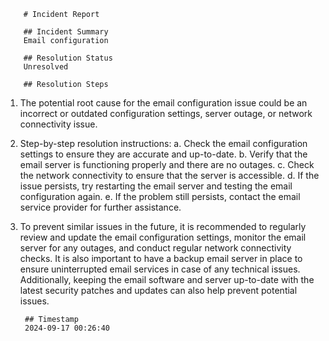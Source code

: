 
        # Incident Report

        ## Incident Summary
        Email configuration

        ## Resolution Status
        Unresolved

        ## Resolution Steps
        
1. The potential root cause for the email configuration issue could be an incorrect or outdated configuration settings, server outage, or network connectivity issue.
2. Step-by-step resolution instructions:
    a. Check the email configuration settings to ensure they are accurate and up-to-date.
    b. Verify that the email server is functioning properly and there are no outages.
    c. Check the network connectivity to ensure that the server is accessible.
    d. If the issue persists, try restarting the email server and testing the email configuration again.
    e. If the problem still persists, contact the email service provider for further assistance.
3. To prevent similar issues in the future, it is recommended to regularly review and update the email configuration settings, monitor the email server for any outages, and conduct regular network connectivity checks. It is also important to have a backup email server in place to ensure uninterrupted email services in case of any technical issues. Additionally, keeping the email software and server up-to-date with the latest security patches and updates can also help prevent potential issues.

        ## Timestamp
        2024-09-17 00:26:40
        